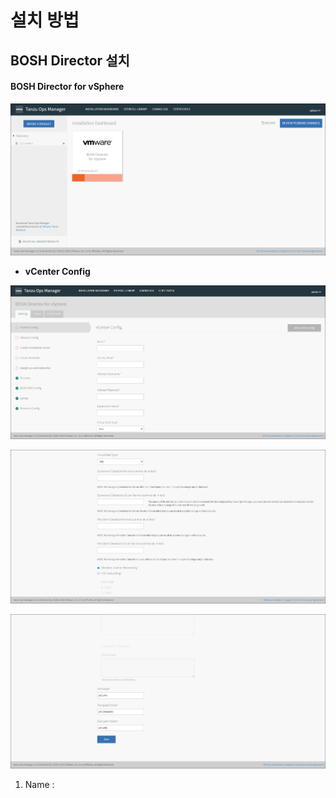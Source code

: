 # 설치 방법

## BOSH Director 설치

#### BOSH Director for vSphere

![](0019.png)

- **vCenter Config**

![](0020.png)

![](0021.png)

![](0022.png)

1. Name :


